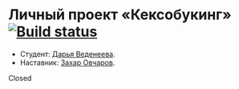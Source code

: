 # Личный проект «Кексобукинг» [![Build status][travis-image]][travis-url]

* Студент: [Дарья Веденеева](https://up.htmlacademy.ru/javascript/19/user/1122313).
* Наставник: [Захар Овчаров](https://htmlacademy.ru/profile/id906939).


[travis-image]: https://travis-ci.com/htmlacademy-javascript/1122313-keksobooking-19.svg?branch=master
[travis-url]: https://travis-ci.com/htmlacademy-javascript/1122313-keksobooking-19

Closed
